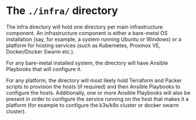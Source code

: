 # The `./infra/` directory

The infra directory will hold one directory per main infrastructure component. An infrastructure component is either a bare-metal OS installation (say, for example, a system running Ubuntu or Windows) or a platform for hosting services (such as Kubernetes, Proxmox VE, Docker/Docker Swarm etc.).

For any bare-metal installed system, the directory will have Ansible Playbooks that will configure it.

For any platform, the directory will most likely hold Terraform and Packer scripts to provision the hosts (if required) and then Ansible Playbooks to configure the hosts. Additionally, one or more Ansible Playbooks will also be present in order to configure the service running on the host that makes it a platform (for example to configure the k3s/k8s cluster or docker swarm cluster).
